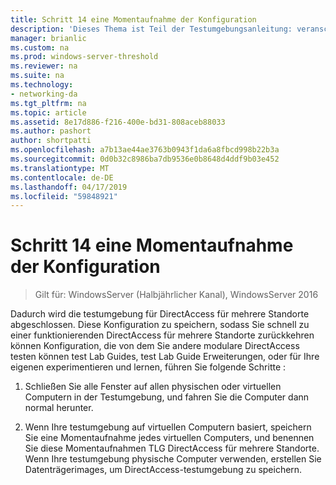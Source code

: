 ```yaml
---
title: Schritt 14 eine Momentaufnahme der Konfiguration
description: 'Dieses Thema ist Teil der Testumgebungsanleitung: veranschaulichen von DirectAccess Multisite-Bereitstellung für Windows Server 2016'
manager: brianlic
ms.custom: na
ms.prod: windows-server-threshold
ms.reviewer: na
ms.suite: na
ms.technology:
- networking-da
ms.tgt_pltfrm: na
ms.topic: article
ms.assetid: 8e17d886-f216-400e-bd31-808aceb88033
ms.author: pashort
author: shortpatti
ms.openlocfilehash: a7b13ae44ae3763b0943f1da6a8fbcd998b22b3a
ms.sourcegitcommit: 0d0b32c8986ba7db9536e0b8648d4ddf9b03e452
ms.translationtype: MT
ms.contentlocale: de-DE
ms.lasthandoff: 04/17/2019
ms.locfileid: "59848921"
---
```

# <a name="step-14-snapshot-the-configuration"></a>Schritt 14 eine Momentaufnahme der Konfiguration

>Gilt für: WindowsServer (Halbjährlicher Kanal), WindowsServer 2016

Dadurch wird die testumgebung für DirectAccess für mehrere Standorte abgeschlossen. Diese Konfiguration zu speichern, sodass Sie schnell zu einer funktionierenden DirectAccess für mehrere Standorte zurückkehren können Konfiguration, die von dem Sie andere modulare DirectAccess testen können test Lab Guides, test Lab Guide Erweiterungen, oder für Ihre eigenen experimentieren und lernen, führen Sie folgende Schritte :  
  
1.  Schließen Sie alle Fenster auf allen physischen oder virtuellen Computern in der Testumgebung, und fahren Sie die Computer dann normal herunter.  
  
2.  Wenn Ihre testumgebung auf virtuellen Computern basiert, speichern Sie eine Momentaufnahme jedes virtuellen Computers, und benennen Sie diese Momentaufnahmen TLG DirectAccess für mehrere Standorte. Wenn Ihre testumgebung physische Computer verwenden, erstellen Sie Datenträgerimages, um DirectAccess-testumgebung zu speichern.  
  


